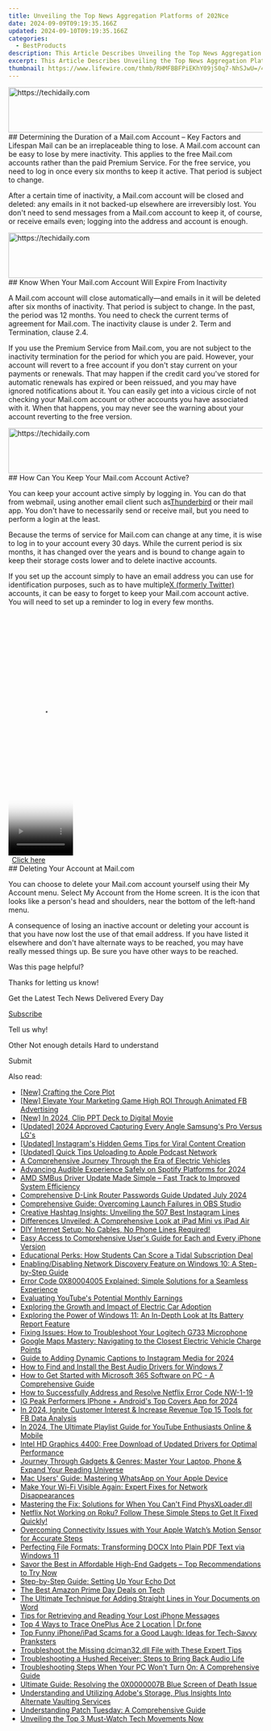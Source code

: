 ```yaml
---
title: Unveiling the Top News Aggregation Platforms of 202Nce
date: 2024-09-09T09:19:35.166Z
updated: 2024-09-10T09:19:35.166Z
categories:
  - BestProducts
description: This Article Describes Unveiling the Top News Aggregation Platforms of 202Nce
excerpt: This Article Describes Unveiling the Top News Aggregation Platforms of 202Nce
thumbnail: https://www.lifewire.com/thmb/RHMFBBFPiEKhY09jS0q7-NhSJwU=/400x300/filters:no_upscale():max_bytes(150000):strip_icc():format(webp)/Flipboard-5c464aa846e0fb0001dd8746.jpg
---
```


<!-- affiliate ads begin -->
<a href="https://zebaoaffiliateprogram.pxf.io/c/5597632/2137972/21526" target="_top" id="2137972">
  <img src="//a.impactradius-go.com/display-ad/21526-2137972" border="0" alt="https://techidaily.com" width="728" height="90"/>
</a>
<img height="0" width="0" src="https://zebaoaffiliateprogram.pxf.io/i/5597632/2137972/21526" style="position:absolute;visibility:hidden;" border="0" />
<!-- affiliate ads end -->
## Determining the Duration of a Mail.com Account – Key Factors and Lifespan
 Mail can be an irreplaceable thing to lose. A Mail.com account can be easy to lose by mere inactivity. This applies to the free Mail.com accounts rather than the paid Premium Service. For the free service, you need to log in once every six months to keep it active. That period is subject to change.

 After a certain time of inactivity, a Mail.com account will be closed and deleted: any emails in it not backed-up elsewhere are irreversibly lost. You don't need to send messages from a Mail.com account to keep it, of course, or receive emails even; logging into the address and account is enough.

<!-- affiliate ads begin -->
<a href="https://appsumo.8odi.net/c/5597632/2130870/7443" target="_top" id="2130870">
  <img src="//a.impactradius-go.com/display-ad/7443-2130870" border="0" alt="https://techidaily.com" width="728" height="90"/>
</a>
<img height="0" width="0" src="https://appsumo.8odi.net/i/5597632/2130870/7443" style="position:absolute;visibility:hidden;" border="0" />
<!-- affiliate ads end -->
## Know When Your Mail.com Account Will Expire From Inactivity

 A Mail.com account will close automatically—and emails in it will be deleted after six months of inactivity. That period is subject to change. In the past, the period was 12 months. You need to check the current terms of agreement for Mail.com. The inactivity clause is under 2\. Term and Termination, clause 2.4.

 If you use the Premium Service from Mail.com, you are not subject to the inactivity termination for the period for which you are paid. However, your account will revert to a free account if you don't stay current on your payments or renewals. That may happen if the credit card you've stored for automatic renewals has expired or been reissued, and you may have ignored notifications about it. You can easily get into a vicious circle of not checking your Mail.com account or other accounts you have associated with it. When that happens, you may never see the warning about your account reverting to the free version.

<!-- affiliate ads begin -->
<a href="https://wigfever.sjv.io/c/5597632/2014851/22899" target="_top" id="2014851">
  <img src="//a.impactradius-go.com/display-ad/22899-2014851" border="0" alt="https://techidaily.com" width="728" height="90"/>
</a>
<img height="0" width="0" src="https://wigfever.sjv.io/i/5597632/2014851/22899" style="position:absolute;visibility:hidden;" border="0" />
<!-- affiliate ads end -->
## How Can You Keep Your Mail.com Account Active?

 You can keep your account active simply by logging in. You can do that from webmail, using another email client such as[Thunderbird](https://www.lifewire.com/mozilla-thunderbird-review-1173071) or their mail app. You don't have to necessarily send or receive mail, but you need to perform a login at the least.

 Because the terms of service for Mail.com can change at any time, it is wise to log in to your account every 30 days. While the current period is six months, it has changed over the years and is bound to change again to keep their storage costs lower and to delete inactive accounts.

 If you set up the account simply to have an email address you can use for identification purposes, such as to have multiple[X (formerly Twitter)](https://www.lifewire.com/what-exactly-is-twitter-2483331) accounts, it can be easy to forget to keep your Mail.com account active. You will need to set up a reminder to log in every few months.

<!-- affiliate ads begin -->
<span id="1976998">
					<video width="128" height="480" style="cursor:pointer"
           poster="//a.impactradius-go.com/display-clicktoplayimage/1976998.png"
           onclick="if(!this.playClicked){this.play();this.setAttribute('controls',true);this.playClicked=true;}">
	   <source src="//a.impactradius-go.com/display-ad/22993-1976998">
	   <img src="//a.impactradius-go.com/display-clicktoplayimage/1976998.png" style="border: none; height: 100%; width: 100%; object-fit: contain">
	</video>
	<div style="width:80px;text-align:center"><a href="javascript:window.open(decodeURIComponent('https%3A%2F%2Fhomestyler.sjv.io%2Fc%2F5597632%2F1976998%2F22993'), '_blank');void(0);">Click here</a></div>
</span>
<img height="0" width="0" src="https://imp.pxf.io/i/5597632/1976998/22993" style="position:absolute;visibility:hidden;" border="0" />
<!-- affiliate ads end -->
## Deleting Your Account at Mail.com

 You can choose to delete your Mail.com account yourself using their My Account menu. Select My Account from the Home screen. It is the icon that looks like a person's head and shoulders, near the bottom of the left-hand menu.

 A consequence of losing an inactive account or deleting your account is that you have now lost the use of that email address. If you have listed it elsewhere and don't have alternate ways to be reached, you may have really messed things up. Be sure you have other ways to be reached.

Was this page helpful?

Thanks for letting us know!

 Get the Latest Tech News Delivered Every Day

[Subscribe](https://www.lifewire.com/#)

Tell us why!

 Other  Not enough details  Hard to understand

 Submit

<ins class="adsbygoogle"
     style="display:block"
     data-ad-format="autorelaxed"
     data-ad-client="ca-pub-7571918770474297"
     data-ad-slot="1223367746"></ins>



<ins class="adsbygoogle"
     style="display:block"
     data-ad-client="ca-pub-7571918770474297"
     data-ad-slot="8358498916"
     data-ad-format="auto"
     data-full-width-responsive="true"></ins>

<span class="atpl-alsoreadstyle">Also read:</span>
<div><ul>
<li><a href="https://article-helps.techidaily.com/new-crafting-the-core-plot/"><u>[New] Crafting the Core Plot</u></a></li>
<li><a href="https://facebook-videos.techidaily.com/new-elevate-your-marketing-game-high-roi-through-animated-fb-advertising/"><u>[New] Elevate Your Marketing Game High ROI Through Animated FB Advertising</u></a></li>
<li><a href="https://screen-sharing-recording.techidaily.com/new-in-2024-clip-ppt-deck-to-digital-movie/"><u>[New] In 2024, Clip PPT Deck to Digital Movie</u></a></li>
<li><a href="https://article-helps.techidaily.com/updated-2024-approved-capturing-every-angle-samsungs-pro-versus-lgs/"><u>[Updated] 2024 Approved Capturing Every Angle Samsung's Pro Versus LG's</u></a></li>
<li><a href="https://instagram-clips.techidaily.com/updated-instagrams-hidden-gems-tips-for-viral-content-creation/"><u>[Updated] Instagram's Hidden Gems Tips for Viral Content Creation</u></a></li>
<li><a href="https://extra-approaches.techidaily.com/updated-quick-tips-uploading-to-apple-podcast-network/"><u>[Updated] Quick Tips Uploading to Apple Podcast Network</u></a></li>
<li><a href="https://techno-recovery.techidaily.com/a-comprehensive-journey-through-the-era-of-electric-vehicles/"><u>A Comprehensive Journey Through the Era of Electric Vehicles</u></a></li>
<li><a href="https://fox-http.techidaily.com/advancing-audible-experience-safely-on-spotify-platforms-for-2024/"><u>Advancing Audible Experience Safely on Spotify Platforms for 2024</u></a></li>
<li><a href="https://win-amazing.techidaily.com/1722964460510-amd-smbus-driver-update-made-simple-fast-track-to-improved-system-efficiency/"><u>AMD SMBus Driver Update Made Simple – Fast Track to Improved System Efficiency</u></a></li>
<li><a href="https://techno-recovery.techidaily.com/comprehensive-d-link-router-passwords-guide-updated-july-2024/"><u>Comprehensive D-Link Router Passwords Guide Updated July 2024</u></a></li>
<li><a href="https://win11-tips.techidaily.com/comprehensive-guide-overcoming-launch-failures-in-obs-studio/"><u>Comprehensive Guide: Overcoming Launch Failures in OBS Studio</u></a></li>
<li><a href="https://techno-recovery.techidaily.com/creative-hashtag-insights-unveiling-the-507-best-instagram-lines/"><u>Creative Hashtag Insights: Unveiling the 507 Best Instagram Lines</u></a></li>
<li><a href="https://techno-recovery.techidaily.com/differences-unveiled-a-comprehensive-look-at-ipad-mini-vs-ipad-air/"><u>Differences Unveiled: A Comprehensive Look at iPad Mini vs iPad Air</u></a></li>
<li><a href="https://techno-recovery.techidaily.com/diy-internet-setup-no-cables-no-phone-lines-required/"><u>DIY Internet Setup: No Cables, No Phone Lines Required!</u></a></li>
<li><a href="https://techno-recovery.techidaily.com/easy-access-to-comprehensive-users-guide-for-each-and-every-iphone-version/"><u>Easy Access to Comprehensive User's Guide for Each and Every iPhone Version</u></a></li>
<li><a href="https://techno-recovery.techidaily.com/educational-perks-how-students-can-score-a-tidal-subscription-deal/"><u>Educational Perks: How Students Can Score a Tidal Subscription Deal</u></a></li>
<li><a href="https://techno-recovery.techidaily.com/enablingdisabling-network-discovery-feature-on-windows-10-a-step-by-step-guide/"><u>Enabling/Disabling Network Discovery Feature on Windows 10: A Step-by-Step Guide</u></a></li>
<li><a href="https://techno-recovery.techidaily.com/error-code-0x80004005-explained-simple-solutions-for-a-seamless-experience/"><u>Error Code 0X80004005 Explained: Simple Solutions for a Seamless Experience</u></a></li>
<li><a href="https://youtube-docs.techidaily.com/ating-youtubes-potential-monthly-earnings/"><u>Evaluating YouTube's Potential Monthly Earnings</u></a></li>
<li><a href="https://techno-recovery.techidaily.com/1722858827188-exploring-the-growth-and-impact-of-electric-car-adoption/"><u>Exploring the Growth and Impact of Electric Car Adoption</u></a></li>
<li><a href="https://techno-recovery.techidaily.com/exploring-the-power-of-windows-11-an-in-depth-look-at-its-battery-report-feature/"><u>Exploring the Power of Windows 11: An In-Depth Look at Its Battery Report Feature</u></a></li>
<li><a href="https://sound-issues.techidaily.com/fixing-issues-how-to-troubleshoot-your-logitech-g733-microphone/"><u>Fixing Issues: How to Troubleshoot Your Logitech G733 Microphone</u></a></li>
<li><a href="https://techno-recovery.techidaily.com/google-maps-mastery-navigating-to-the-closest-electric-vehicle-charge-points/"><u>Google Maps Mastery: Navigating to the Closest Electric Vehicle Charge Points</u></a></li>
<li><a href="https://instagram-video-files.techidaily.com/guide-to-adding-dynamic-captions-to-instagram-media-for-2024/"><u>Guide to Adding Dynamic Captions to Instagram Media for 2024</u></a></li>
<li><a href="https://hardware-help.techidaily.com/how-to-find-and-install-the-best-audio-drivers-for-windows-7/"><u>How to Find and Install the Best Audio Drivers for Windows 7</u></a></li>
<li><a href="https://techtrends.techidaily.com/how-to-get-started-with-microsoft-365-software-on-pc-a-comprehensive-guide/"><u>How to Get Started with Microsoft 365 Software on PC - A Comprehensive Guide</u></a></li>
<li><a href="https://techno-recovery.techidaily.com/how-to-successfully-address-and-resolve-netflix-error-code-nw-1-19/"><u>How to Successfully Address and Resolve Netflix Error Code NW-1-19</u></a></li>
<li><a href="https://instagram-clips.techidaily.com/ig-peak-performers-iphone-plus-androids-top-covers-app-for-2024/"><u>IG Peak Performers IPhone + Android's Top Covers App for 2024</u></a></li>
<li><a href="https://facebook-videos.techidaily.com/in-2024-ignite-customer-interest-and-increase-revenue-top-15-tools-for-fb-data-analysis/"><u>In 2024, Ignite Customer Interest & Increase Revenue Top 15 Tools for FB Data Analysis</u></a></li>
<li><a href="https://youtube-help.techidaily.com/in-2024-the-ultimate-playlist-guide-for-youtube-enthusiasts-online-and-mobile/"><u>In 2024, The Ultimate Playlist Guide for YouTube Enthusiasts Online & Mobile</u></a></li>
<li><a href="https://win-amazing.techidaily.com/intel-hd-graphics-4400-free-download-of-updated-drivers-for-optimal-performance/"><u>Intel HD Graphics 4400: Free Download of Updated Drivers for Optimal Performance</u></a></li>
<li><a href="https://techno-recovery.techidaily.com/1722900256798-journey-through-gadgets-and-genres-master-your-laptop-phone-and-expand-your-reading-universe/"><u>Journey Through Gadgets & Genres: Master Your Laptop, Phone & Expand Your Reading Universe</u></a></li>
<li><a href="https://techno-recovery.techidaily.com/mac-users-guide-mastering-whatsapp-on-your-apple-device/"><u>Mac Users' Guide: Mastering WhatsApp on Your Apple Device</u></a></li>
<li><a href="https://techno-recovery.techidaily.com/make-your-wi-fi-visible-again-expert-fixes-for-network-disappearances/"><u>Make Your Wi-Fi Visible Again: Expert Fixes for Network Disappearances</u></a></li>
<li><a href="https://techno-recovery.techidaily.com/mastering-the-fix-solutions-for-when-you-cant-find-physxloaderdll/"><u>Mastering the Fix: Solutions for When You Can't Find PhysXLoader.dll</u></a></li>
<li><a href="https://techno-recovery.techidaily.com/netflix-not-working-on-roku-follow-these-simple-steps-to-get-it-fixed-quickly/"><u>Netflix Not Working on Roku? Follow These Simple Steps to Get It Fixed Quickly!</u></a></li>
<li><a href="https://techno-recovery.techidaily.com/overcoming-connectivity-issues-with-your-apple-watchs-motion-sensor-for-accurate-steps/"><u>Overcoming Connectivity Issues with Your Apple Watch’s Motion Sensor for Accurate Steps</u></a></li>
<li><a href="https://win11-tips.techidaily.com/perfecting-file-formats-transforming-docx-into-plain-pdf-text-via-windows-11/"><u>Perfecting File Formats: Transforming DOCX Into Plain PDF Text via Windows 11</u></a></li>
<li><a href="https://techno-recovery.techidaily.com/savor-the-best-in-affordable-high-end-gadgets-top-recommendations-to-try-now/"><u>Savor the Best in Affordable High-End Gadgets – Top Recommendations to Try Now</u></a></li>
<li><a href="https://techno-recovery.techidaily.com/step-by-step-guide-setting-up-your-echo-dot/"><u>Step-by-Step Guide: Setting Up Your Echo Dot</u></a></li>
<li><a href="https://techno-recovery.techidaily.com/the-best-amazon-prime-day-deals-on-tech/"><u>The Best Amazon Prime Day Deals on Tech</u></a></li>
<li><a href="https://techno-recovery.techidaily.com/the-ultimate-technique-for-adding-straight-lines-in-your-documents-on-word/"><u>The Ultimate Technique for Adding Straight Lines in Your Documents on Word</u></a></li>
<li><a href="https://techno-recovery.techidaily.com/tips-for-retrieving-and-reading-your-lost-iphone-messages/"><u>Tips for Retrieving and Reading Your Lost iPhone Messages</u></a></li>
<li><a href="https://android-location-track.techidaily.com/top-4-ways-to-trace-oneplus-ace-2-location-drfone-by-drfone-virtual-android/"><u>Top 4 Ways to Trace OnePlus Ace 2 Location | Dr.fone</u></a></li>
<li><a href="https://techno-recovery.techidaily.com/top-funny-iphoneipad-scams-for-a-good-laugh-ideas-for-tech-savvy-pranksters/"><u>Top Funny iPhone/iPad Scams for a Good Laugh: Ideas for Tech-Savvy Pranksters</u></a></li>
<li><a href="https://techno-recovery.techidaily.com/troubleshoot-the-missing-dciman32dll-file-with-these-expert-tips/"><u>Troubleshoot the Missing dciman32.dll File with These Expert Tips</u></a></li>
<li><a href="https://techno-recovery.techidaily.com/troubleshooting-a-hushed-receiver-steps-to-bring-back-audio-life/"><u>Troubleshooting a Hushed Receiver: Steps to Bring Back Audio Life</u></a></li>
<li><a href="https://techno-recovery.techidaily.com/troubleshooting-steps-when-your-pc-wont-turn-on-a-comprehensive-guide/"><u>Troubleshooting Steps When Your PC Won't Turn On: A Comprehensive Guide</u></a></li>
<li><a href="https://techno-recovery.techidaily.com/ultimate-guide-resolving-the-0x0000007b-blue-screen-of-death-issue/"><u>Ultimate Guide: Resolving the 0X0000007B Blue Screen of Death Issue</u></a></li>
<li><a href="https://extra-tips.techidaily.com/understanding-and-utilizing-adobes-storage-plus-insights-into-alternate-vaulting-services/"><u>Understanding and Utilizing Adobe's Storage, Plus Insights Into Alternate Vaulting Services</u></a></li>
<li><a href="https://techno-recovery.techidaily.com/understanding-patch-tuesday-a-comprehensive-guide/"><u>Understanding Patch Tuesday: A Comprehensive Guide</u></a></li>
<li><a href="https://techno-recovery.techidaily.com/unveiling-the-top-3-must-watch-tech-movements-now/"><u>Unveiling the Top 3 Must-Watch Tech Movements Now</u></a></li>
</ul></div>
